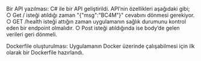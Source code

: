 Bir API yazılması:
C# ile bir API geliştirildi. API’nin özellikleri aşağıdaki gibi;
○ Get / isteği atıldığı zaman "{"msg":"BC4M"}" cevabını dönmesi gerekiyor.
○ GET /health isteği attığın zaman uygulamanın sağlık durumunu kontrol eden
bir endpoint olmalıdır.
○ Post isteği atıldığında ise body’de gelen verileri geri dönmeli.




Dockerfile oluşturulması:
Uygulamanın Docker üzerinde çalışabilmesi için ilk olarak bir Dockerfile hazırlandı.
